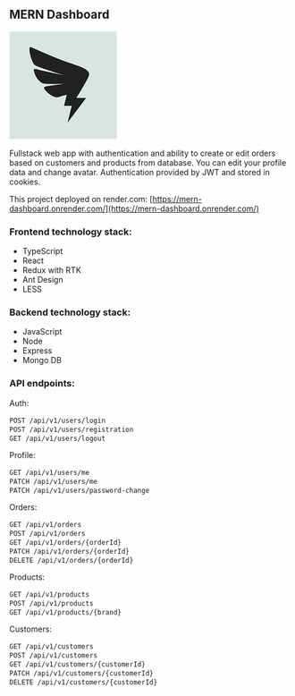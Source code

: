 ## MERN Dashboard

![App logo](/frontend/public/logo192.png)

Fullstack web app with authentication and ability to create or edit orders based on customers and products from database. You can edit your profile data and change avatar. Authentication provided by JWT and stored in cookies.

This project deployed on render.com: [https://mern-dashboard.onrender.com/](https://mern-dashboard.onrender.com/)

### Frontend technology stack:

- TypeScript
- React
- Redux with RTK
- Ant Design
- LESS

### Backend technology stack:

- JavaScript
- Node
- Express
- Mongo DB

### API endpoints:

Auth:

```
POST /api/v1/users/login
POST /api/v1/users/registration
GET /api/v1/users/logout
```

Profile:

```
GET /api/v1/users/me
PATCH /api/v1/users/me
PATCH /api/v1/users/password-change
```

Orders:

```
GET /api/v1/orders
POST /api/v1/orders
GET /api/v1/orders/{orderId}
PATCH /api/v1/orders/{orderId}
DELETE /api/v1/orders/{orderId}
```

Products:

```
GET /api/v1/products
POST /api/v1/products
GET /api/v1/products/{brand}
```

Customers:

```
GET /api/v1/customers
POST /api/v1/customers
GET /api/v1/customers/{customerId}
PATCH /api/v1/customers/{customerId}
DELETE /api/v1/customers/{customerId}
```
